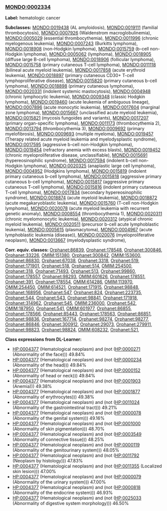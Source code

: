 
### [MONDO:0002334](http://purl.obolibrary.org/obo/MONDO_0002334)
**Label:** hematologic cancer

**Subclasses:** [MONDO:0019438](http://purl.obolibrary.org/obo/MONDO_0019438) (AL amyloidosis), [MONDO:0019111](http://purl.obolibrary.org/obo/MONDO_0019111) (familial thrombocytosis), [MONDO:0007926](http://purl.obolibrary.org/obo/MONDO_0007926) (Waldenstrom macroglobulinemia), [MONDO:0005029](http://purl.obolibrary.org/obo/MONDO_0005029) (essential thrombocythemia), [MONDO:0011996](http://purl.obolibrary.org/obo/MONDO_0011996) (chronic myelogenous leukemia), [MONDO:0007243](http://purl.obolibrary.org/obo/MONDO_0007243) (Burkitts lymphoma), [MONDO:0018908](http://purl.obolibrary.org/obo/MONDO_0018908) (non-Hodgkin lymphoma), [MONDO:0015759](http://purl.obolibrary.org/obo/MONDO_0015759) (b-cell non-Hodgkin lymphoma), [MONDO:0005062](http://purl.obolibrary.org/obo/MONDO_0005062) (lymphoma), [MONDO:0018905](http://purl.obolibrary.org/obo/MONDO_0018905) (diffuse large B-cell lymphoma), [MONDO:0018906](http://purl.obolibrary.org/obo/MONDO_0018906) (follicular lymphoma), [MONDO:0015758](http://purl.obolibrary.org/obo/MONDO_0015758) (primary cutaneous T-cell lymphoma), [MONDO:0011118](http://purl.obolibrary.org/obo/MONDO_0011118) (bilineal acute myeloid leukemia), [MONDO:0017858](http://purl.obolibrary.org/obo/MONDO_0017858) (acute erythroid leukemia), [MONDO:0018897](http://purl.obolibrary.org/obo/MONDO_0018897) (primary cutaneous CD30+ T-cell lymphoproliferative disease), [MONDO:0015820](http://purl.obolibrary.org/obo/MONDO_0015820) (primary cutaneous b-cell lymphoma), [MONDO:0018898](http://purl.obolibrary.org/obo/MONDO_0018898) (primary cutaneous lymphoma), [MONDO:0020331](http://purl.obolibrary.org/obo/MONDO_0020331) (indolent systemic mastocytosis), [MONDO:0004948](http://purl.obolibrary.org/obo/MONDO_0004948) (chronic lymphocytic leukemia), [MONDO:0009348](http://purl.obolibrary.org/obo/MONDO_0009348) (classic Hodgkin lymphoma), [MONDO:0019460](http://purl.obolibrary.org/obo/MONDO_0019460) (acute leukemia of ambiguous lineage), [MONDO:0007896](http://purl.obolibrary.org/obo/MONDO_0007896) (acute monocytic leukemia), [MONDO:0017604](http://purl.obolibrary.org/obo/MONDO_0017604) (marginal zone lymphoma), [MONDO:0015667](http://purl.obolibrary.org/obo/MONDO_0015667) (unclassified acute myeloid leukemia), [MONDO:0015821](http://purl.obolibrary.org/obo/MONDO_0015821) (mycosis fungoides and variants), [MONDO:0017207](http://purl.obolibrary.org/obo/MONDO_0017207) (primary organ-specific lymphoma), [MONDO:0011173](http://purl.obolibrary.org/obo/MONDO_0011173) (thrombocythemia 2), [MONDO:0013794](http://purl.obolibrary.org/obo/MONDO_0013794) (thrombocythemia 3), [MONDO:0009692](http://purl.obolibrary.org/obo/MONDO_0009692) (primary myelofibrosis), [MONDO:0009693](http://purl.obolibrary.org/obo/MONDO_0009693) (multiple myeloma), [MONDO:0019457](http://purl.obolibrary.org/obo/MONDO_0019457) (Therapy related acute myeloid leukemia and myelodysplastic syndrome), [MONDO:0017595](http://purl.obolibrary.org/obo/MONDO_0017595) (aggressive b-cell non-Hodgkin lymphoma), [MONDO:0019454](http://purl.obolibrary.org/obo/MONDO_0019454) (refractory anemia with excess blasts), [MONDO:0019452](http://purl.obolibrary.org/obo/MONDO_0019452) (chronic myeloproliferative disease, unclassifiable), [MONDO:0015691](http://purl.obolibrary.org/obo/MONDO_0015691) (hypereosinophilic syndrome), [MONDO:0017594](http://purl.obolibrary.org/obo/MONDO_0017594) (indolent b-cell non-Hodgkin lymphoma), [MONDO:0020325](http://purl.obolibrary.org/obo/MONDO_0020325) (anaplastic large cell lymphoma), [MONDO:0004952](http://purl.obolibrary.org/obo/MONDO_0004952) (Hodgkins lymphoma), [MONDO:0015819](http://purl.obolibrary.org/obo/MONDO_0015819) (indolent primary cutaneous b-cell lymphoma), [MONDO:0015818](http://purl.obolibrary.org/obo/MONDO_0015818) (aggressive primary cutaneous b-cell lymphoma), [MONDO:0015817](http://purl.obolibrary.org/obo/MONDO_0015817) (aggressive primary cutaneous T-cell lymphoma), [MONDO:0015816](http://purl.obolibrary.org/obo/MONDO_0015816) (indolent primary cutaneous T-cell lymphoma), [MONDO:0017834](http://purl.obolibrary.org/obo/MONDO_0017834) (secondary hypereosinophilic syndrome), [MONDO:0018874](http://purl.obolibrary.org/obo/MONDO_0018874) (acute myeloid leukemia), [MONDO:0018872](http://purl.obolibrary.org/obo/MONDO_0018872) (acute megakaryoblastic leukemia), [MONDO:0015760](http://purl.obolibrary.org/obo/MONDO_0015760) (T-cell non-Hodgkin lymphoma), [MONDO:0020078](http://purl.obolibrary.org/obo/MONDO_0020078) (acute myeloid leukemia with recurrent genetic anomaly), [MONDO:0008554](http://purl.obolibrary.org/obo/MONDO_0008554) (thrombocythemia 1), [MONDO:0020311](http://purl.obolibrary.org/obo/MONDO_0020311) (chronic myelomonocytic leukemia), [MONDO:0020312](http://purl.obolibrary.org/obo/MONDO_0020312) (atypical chronic myeloid leukemia), [MONDO:0020511](http://purl.obolibrary.org/obo/MONDO_0020511) (precursor b-cell acute lymphoblastic leukemia), [MONDO:0005615](http://purl.obolibrary.org/obo/MONDO_0005615) (plasmacytoma), [MONDO:0004967](http://purl.obolibrary.org/obo/MONDO_0004967) (acute lymphoblastic leukemia (disease)), [MONDO:0020076](http://purl.obolibrary.org/obo/MONDO_0020076) (myeloproliferative neoplasm), [MONDO:0013667](http://purl.obolibrary.org/obo/MONDO_0013667) (myelodysplastic syndrome), 

**Corr. equiv. classes:** [Orphanet:86839](http://www.orpha.net/ORDO/Orphanet_86839), [Orphanet:178548](http://www.orpha.net/ORDO/Orphanet_178548), [Orphanet:300846](http://www.orpha.net/ORDO/Orphanet_300846), [Orphanet:33226](http://www.orpha.net/ORDO/Orphanet_33226), [OMIM:151380](http://purl.obolibrary.org/obo/OMIM_151380), [Orphanet:300842](http://www.orpha.net/ORDO/Orphanet_300842), [OMIM:153600](http://purl.obolibrary.org/obo/OMIM_153600), [Orphanet:86830](http://www.orpha.net/ORDO/Orphanet_86830), [Orphanet:67038](http://www.orpha.net/ORDO/Orphanet_67038), [Orphanet:3318](http://www.orpha.net/ORDO/Orphanet_3318), [Orphanet:519](http://www.orpha.net/ORDO/Orphanet_519), [Orphanet:171901](http://www.orpha.net/ORDO/Orphanet_171901), [Orphanet:518](http://www.orpha.net/ORDO/Orphanet_518), [Orphanet:514](http://www.orpha.net/ORDO/Orphanet_514), [OMIM:254500](http://purl.obolibrary.org/obo/OMIM_254500), [Orphanet:318](http://www.orpha.net/ORDO/Orphanet_318), [Orphanet:71493](http://www.orpha.net/ORDO/Orphanet_71493), [Orphanet:513](http://www.orpha.net/ORDO/Orphanet_513), [Orphanet:99860](http://www.orpha.net/ORDO/Orphanet_99860), [Orphanet:178557](http://www.orpha.net/ORDO/Orphanet_178557), [Orphanet:98293](http://www.orpha.net/ORDO/Orphanet_98293), [OMIM:601626](http://purl.obolibrary.org/obo/OMIM_601626), [Orphanet:178551](http://www.orpha.net/ORDO/Orphanet_178551), [Orphanet:391](http://www.orpha.net/ORDO/Orphanet_391), [Orphanet:178554](http://www.orpha.net/ORDO/Orphanet_178554), [OMIM:614286](http://purl.obolibrary.org/obo/OMIM_614286), [OMIM:113970](http://purl.obolibrary.org/obo/OMIM_113970), [OMIM:254450](http://purl.obolibrary.org/obo/OMIM_254450), [OMIM:614521](http://purl.obolibrary.org/obo/OMIM_614521), [Orphanet:171915](http://www.orpha.net/ORDO/Orphanet_171915), [Orphanet:98848](http://www.orpha.net/ORDO/Orphanet_98848), [Orphanet:168956](http://www.orpha.net/ORDO/Orphanet_168956), [Orphanet:547](http://www.orpha.net/ORDO/Orphanet_547), [Orphanet:824](http://www.orpha.net/ORDO/Orphanet_824), [Orphanet:223735](http://www.orpha.net/ORDO/Orphanet_223735), [Orphanet:544](http://www.orpha.net/ORDO/Orphanet_544), [Orphanet:543](http://www.orpha.net/ORDO/Orphanet_543), [Orphanet:98841](http://www.orpha.net/ORDO/Orphanet_98841), [Orphanet:171918](http://www.orpha.net/ORDO/Orphanet_171918), [Orphanet:314962](http://www.orpha.net/ORDO/Orphanet_314962), [Orphanet:545](http://www.orpha.net/ORDO/Orphanet_545), [OMIM:236000](http://purl.obolibrary.org/obo/OMIM_236000), [Orphanet:542](http://www.orpha.net/ORDO/Orphanet_542), [OMIM:187950](http://purl.obolibrary.org/obo/OMIM_187950), [Orphanet:541](http://www.orpha.net/ORDO/Orphanet_541), [OMIM:601977](http://purl.obolibrary.org/obo/OMIM_601977), [Orphanet:86855](http://www.orpha.net/ORDO/Orphanet_86855), [Orphanet:178566](http://www.orpha.net/ORDO/Orphanet_178566), [Orphanet:85443](http://www.orpha.net/ORDO/Orphanet_85443), [Orphanet:178563](http://www.orpha.net/ORDO/Orphanet_178563), [Orphanet:86851](http://www.orpha.net/ORDO/Orphanet_86851), [Orphanet:98836](http://www.orpha.net/ORDO/Orphanet_98836), [Orphanet:167714](http://www.orpha.net/ORDO/Orphanet_167714), [Orphanet:98274](http://www.orpha.net/ORDO/Orphanet_98274), [Orphanet:98277](http://www.orpha.net/ORDO/Orphanet_98277), [Orphanet:86846](http://www.orpha.net/ORDO/Orphanet_86846), [Orphanet:300912](http://www.orpha.net/ORDO/Orphanet_300912), [Orphanet:29073](http://www.orpha.net/ORDO/Orphanet_29073), [Orphanet:279911](http://www.orpha.net/ORDO/Orphanet_279911), [Orphanet:98823](http://www.orpha.net/ORDO/Orphanet_98823), [Orphanet:98824](http://www.orpha.net/ORDO/Orphanet_98824), [OMIM:608232](http://purl.obolibrary.org/obo/OMIM_608232), [Orphanet:521](http://www.orpha.net/ORDO/Orphanet_521), 

**Class expressions from DL-Learner:**

- [HP:0004377](http://purl.obolibrary.org/obo/HP_0004377) (Hematological neoplasm) and (not ([HP:0000271](http://purl.obolibrary.org/obo/HP_0000271) (Abnormality of the face))) 49.84%
- [HP:0004377](http://purl.obolibrary.org/obo/HP_0004377) (Hematological neoplasm) and (not ([HP:0000234](http://purl.obolibrary.org/obo/HP_0000234) (Abnormality of the head))) 49.84%
- [HP:0004377](http://purl.obolibrary.org/obo/HP_0004377) (Hematological neoplasm) and (not ([HP:0000152](http://purl.obolibrary.org/obo/HP_0000152) (Abnormality of head or neck))) 49.84%
- [HP:0004377](http://purl.obolibrary.org/obo/HP_0004377) (Hematological neoplasm) and (not ([HP:0001903](http://purl.obolibrary.org/obo/HP_0001903) (Anemia))) 49.38%
- [HP:0004377](http://purl.obolibrary.org/obo/HP_0004377) (Hematological neoplasm) and (not ([HP:0001877](http://purl.obolibrary.org/obo/HP_0001877) (Abnormality of erythrocytes))) 49.38%
- [HP:0004377](http://purl.obolibrary.org/obo/HP_0004377) (Hematological neoplasm) and (not ([HP:0011024](http://purl.obolibrary.org/obo/HP_0011024) (Abnormality of the gastrointestinal tract))) 49.21%
- [HP:0004377](http://purl.obolibrary.org/obo/HP_0004377) (Hematological neoplasm) and (not ([HP:0000078](http://purl.obolibrary.org/obo/HP_0000078) (Abnormality of the genital system))) 49.16%
- [HP:0004377](http://purl.obolibrary.org/obo/HP_0004377) (Hematological neoplasm) and (not ([HP:0001000](http://purl.obolibrary.org/obo/HP_0001000) (Abnormality of skin pigmentation))) 48.70%
- [HP:0004377](http://purl.obolibrary.org/obo/HP_0004377) (Hematological neoplasm) and (not ([HP:0003549](http://purl.obolibrary.org/obo/HP_0003549) (Abnormality of connective tissue))) 48.25%
- [HP:0004377](http://purl.obolibrary.org/obo/HP_0004377) (Hematological neoplasm) and (not ([HP:0000119](http://purl.obolibrary.org/obo/HP_0000119) (Abnormality of the genitourinary system))) 48.05%
- [HP:0004377](http://purl.obolibrary.org/obo/HP_0004377) (Hematological neoplasm) and (not ([HP:0011792](http://purl.obolibrary.org/obo/HP_0011792) (Neoplasm by histology))) 47.83%
- [HP:0004377](http://purl.obolibrary.org/obo/HP_0004377) (Hematological neoplasm) and (not ([HP:0011355](http://purl.obolibrary.org/obo/HP_0011355) (Localized skin lesion))) 47.00%
- [HP:0004377](http://purl.obolibrary.org/obo/HP_0004377) (Hematological neoplasm) and (not ([HP:0000079](http://purl.obolibrary.org/obo/HP_0000079) (Abnormality of the urinary system))) 47.00%
- [HP:0004377](http://purl.obolibrary.org/obo/HP_0004377) (Hematological neoplasm) and (not ([HP:0000818](http://purl.obolibrary.org/obo/HP_0000818) (Abnormality of the endocrine system))) 46.93%
- [HP:0004377](http://purl.obolibrary.org/obo/HP_0004377) (Hematological neoplasm) and (not ([HP:0025033](http://purl.obolibrary.org/obo/HP_0025033) (Abnormality of digestive system morphology))) 46.50%


